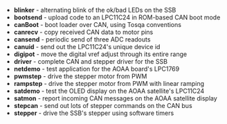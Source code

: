 * **blinker** - alternating blink of the ok/bad LEDs on the SSB
* **bootsend** - upload code to an LPC11C24 in ROM-based CAN boot mode
* **canBoot** - boot loader over CAN, using Tosqa conventions
* **canrecv** - copy received CAN data to motor pins
* **cansend** - periodic send of three ADC readouts
* **canuid** - send out the LPC11C24's unique device id
* **digipot** - move the digital vref adjust through its entire range
* **driver** - complete CAN and stepper driver for the SSB
* **netdemo** - test application for the AOAA board's LPC1769
* **pwmstep** - drive the stepper motor from PWM
* **rampstep** - drive the stepper motor from PWM with linear ramping
* **satdemo** - test the OLED display on the AOAA satellite's LPC11C24
* **satmon** - report incoming CAN messages on the AOAA satellite display
* **stepcan** - send out lots of stepper commands on the CAN bus
* **stepper** - drive the SSB's stepper using software timers
